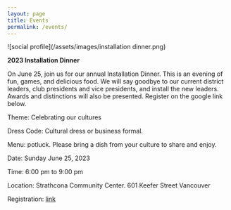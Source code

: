 ```yaml
---
layout: page
title: Events
permalink: /events/
---
```


![social profile](/assets/images/installation dinner.png)

**2023 Installation Dinner**

On June 25, join us for our annual Installation Dinner. This is an evening of fun, games, and delicious food. We will say goodbye to our current district leaders, club presidents and vice presidents, and install the new leaders. Awards and distinctions will also be presented. Register on the google link below.

Theme: Celebrating our cultures

Dress Code: Cultural dress or business formal.

Menu: potluck. Please bring a dish from your culture to share and enjoy.

Date: Sunday June 25, 2023

Time: 6:00 pm to 9:00 pm

Location: Strathcona Community Center. 601 Keefer Street Vancouver

Registration:
[link](https://docs.google.com/forms/d/e/1FAIpQLSdOLpOdvHloAVgx2L-rwyV_YEN4Z5lC5Zhy_ey6nMp_m1tGdA/viewform?usp=sf_link) 


